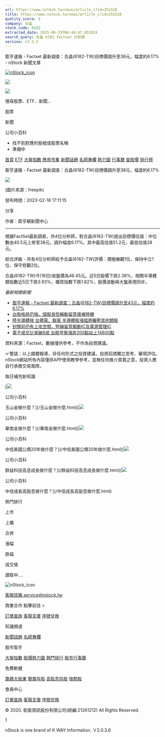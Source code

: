 ```yaml
---
url: https://www.nstock.tw/news/article_c?id=251510
title: https://www.nstock.tw/news/article_c?id=251510
quality_score: 9
company: 合晶
stock_code: 6182
extracted_date: 2025-06-25T06:44:47.852019
search_query: 合晶 6182 factset 分析師
version: v3.3.2
---
```


鉅亨速報 - Factset 最新調查：合晶(6182-TW)目標價調升至38元，幅度約6.17% - nStock 新聞文章


[![nStock_icon](/img/nStock_icon_2.png)](/)

![](/img/invalid-name@3x.png)

![](/img/invalid-name@3x.png)

搜尋股票、ETF、新聞...

股票

新聞

公司小百科

* 找不到對應的股號或股票名稱
* 準備中

[首頁](/) [ETF](/etf/) [大盤指數](/market_index/) [應用市集](/market/) [新聞話題](/news/) [名師專欄](/author/) [熱力圖](/market_index/heatmap) [行事曆](/calendar) [查股價](/chat_stock) [排行榜](/rank/)

鉅亨速報 - Factset 最新調查：合晶(6182-TW)目標價調升至38元，幅度約6.17%

![](https://storage.googleapis.com/nstock-cloud/stock_type_img/024/15.jpg)

(圖片來源：freepik)

發布時間：2023-02-16 17:11:15

分享

作者：鉅亨網新聞中心

---

 

根據FactSet最新調查，共4位分析師，對合晶(6182-TW)提出目標價估值：中位數由40.5元上修至38元，調升幅度6.17%。其中最高估值51.2元，最低估值28元。

綜合評級 - 共有4位分析師給予合晶(6182-TW)評價：積極樂觀1位、保持中立1位、保守悲觀2位。

合晶(6182-TW)今(16日)收盤價為46.45元。近5日股價下跌2.38%，相關半導體類指數近5日下跌3.93%，櫃買指數下跌1.82%，股價波動與大盤表現同步。

*最新相關新聞*

* [鉅亨速報 - Factset 最新調查：合晶(6182-TW)目標價調升至43元，幅度約6.17%](https://news.cnyes.com/news/id/5087477)
* [台股格局仍強，個股良性輪動留意接棒時機](https://news.cnyes.com/news/id/5083311)
* [陸半導體摔 台積電、聯電 半導體股漲幅將輾壓其他類股](https://news.cnyes.com/news/id/5057476)
* [封關前仍有上攻空間，短線留意驅動IC及電源管理IC](https://news.cnyes.com/news/id/5057296)
* [電子成交比突破6成 台股早盤漲逾200點站上14600點](https://news.cnyes.com/news/id/5056510)

資料來源：Factset，數據僅供參考，不作為投資建議。

☞警語：以上媒體報導，非任何形式之投資建議，投資前請獨立思考、審慎評估。nStock網站所有內容僅供APP使用教學參考，並無任何推介買賣之意，投資人應自行承擔交易風險。

每日補充新知識

[![](/img/recommend_icon/graduate.png)

公司小百科

玉山金做什麼？](/玉山金做什麼.html)[![](/img/recommend_icon/graduate.png)

公司小百科

華南金做什麼？](/華南金做什麼.html)[![](/img/recommend_icon/graduate.png)

公司小百科

中信美國公債20年做什麼？](/中信美國公債20年做什麼.html)[![](/img/recommend_icon/graduate.png)

公司小百科

群益科技高息成長做什麼？](/群益科技高息成長做什麼.html)[![](/img/recommend_icon/graduate.png)

公司小百科

中信成長高股息做什麼？](/中信成長高股息做什麼.html)

熱門排行

上市

上櫃

合併

漲幅

跌幅

成交值

讀取中....

![nStock_icon](/img/nStock_icon_2.png)

[客服信箱 service@nstock.tw](mailto:service@nstock.tw)

商業合作 點擊前往 >

[訂單查詢](/user/) [客服支援](mailto:service@nstock.tw) [序號兌換](/coupon/)

知識頻道

[新聞話題](/news/) [名師專欄](/author/)

股市幫手

[大盤指數](/market_index) [股價熱力圖](/market_index/heatmap) [熱門排行](/chat_stock) [股市行事曆](/calendar)

免費軟體

[籌碼大股東](/stock_chip/) [簡單存股](/easy_stock/) [高股息存股](/rich_stock/) [強勢股](/super_stock/)

會員中心

[訂單查詢](/user/) [客服支援](mailto:service@nstock.tw) [序號兌換](/coupon/)

© 2020. 凱衛資訊股份有限公司(統編:21261212) All Rights Reserved.

1

nStock is one brand of K WAY Information. Ｖ2.0.3.6